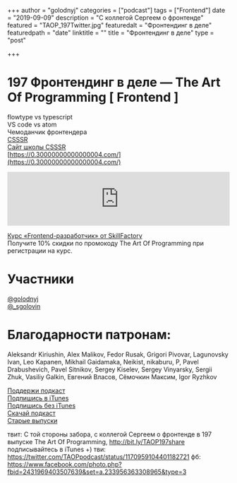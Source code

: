 +++
author = "golodnyj"
categories = ["podcast"]
tags = ["Frontend"]
date = "2019-09-09"
description = "С коллегой Сергеем о фронтенде"
featured = "TAOP_197Twitter.jpg"
featuredalt = "Фронтендинг в деле"
featuredpath = "date"
linktitle = ""
title = "Фронтендинг в деле"
type = "post"

+++
# 197 Фронтендинг в деле — The Art Of Programming [ Frontend ]

flowtype vs typescript  
VS code vs atom  
Чемоданчик фронтендера  
[CSSSR](https://csssr.com/ru)  
[Сайт школы CSSSR](https://csssr.com/ru/school)   
[https://0.30000000000000004.com/](https://0.30000000000000004.com/)
  
<iframe title='197 Фронтендинг в деле — The Art Of Programming [ Frontend ]' src='https://www.podbean.com/media/player/53ksu-beb81e?from=yiiadmin&download=1&version=1' data-link='https://www.podbean.com/media/player/53ksu-beb81e?from=yiiadmin&download=1&version=1' height='122' width='100%' style='border: none;' scrolling='no' data-name='pb-iframe-player' ></iframe>
  
[Курс «Frontend-разработчик» от SkillFactory](https://clc.to/2OdeSw)   
Получите 10% скидки по промокоду The Art Of Programming при регистрации на курс.

# Участники
[@golodnyj](https://twitter.com/golodnyj/)  
[@_sgolovin]( https://twitter.com/_sgolovin)

# Благодарности патронам:
Aleksandr Kiriushin, Alex Malikov, Fedor Rusak, Grigori Pivovar, Lagunovsky Ivan, Leo Kapanen, Mikhail Gaidamaka, Neikist, nikaburu, P, Pavel Drabushevich, Pavel Sitnikov, Sergey Kiselev, Sergey Vinyarsky, Sergii Zhuk, Vasiliy Galkin, Евгений Власов, Сёмочкин Максим, Igor Ryzhkov

[Поддержи подкаст](http://bit.ly/TAOPpatron)  
[Подпишись в iTunes](http://bit.ly/TAOPiTunes)  
[Подпишись без iTunes](http://bit.ly/TAOPrss)  
[Скачай подкаст](http://bit.ly/TAOP197mp3)  
[Старые выпуски](http://bit.ly/oldtaop)  


твит:
С той стороны забора, с коллегой Сергеем о фронтенде в 197 выпуске The Art Of Programming,  http://bit.ly/TAOP197share подписывайтесь в iTunes +)
тви: https://twitter.com/TAOPpodcast/status/1170959104401182721
фб: https://www.facebook.com/photo.php?fbid=2431969403507639&set=a.233956363308965&type=3
